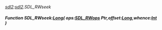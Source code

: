 _[sdl2](../../modules/sdl2/sdl2-module.md):[sdl2](../../modules/sdl2/sdl2-module.md).SDL\_RWseek_
##### Function SDL\_RWseek:[Long](../../modules/wonkey/wonkey-types-long.md)( ops:[SDL_RWops](../../modules/sdl2/sdl2-sdl_rwops.md) Ptr,offset:[Long](../../modules/wonkey/wonkey-types-long.md),whence:[Int](../../modules/wonkey/wonkey-types-int.md) )
